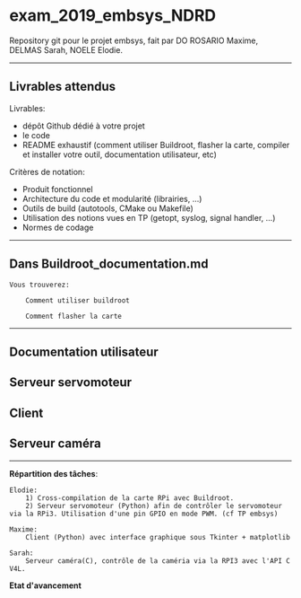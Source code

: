 # exam_2019_embsys_NDRD

Repository git pour le projet embsys, fait par DO ROSARIO Maxime, DELMAS Sarah, NOELE Elodie. 

*****************************************

## Livrables attendus

Livrables:

- dépôt Github dédié à votre projet
- le code
- README exhaustif (comment utiliser Buildroot, flasher la carte, compiler et
  installer votre outil, documentation utilisateur, etc)

Critères de notation:

- Produit fonctionnel
- Architecture du code et modularité (librairies, ...)
- Outils de build (autotools, CMake ou Makefile)
- Utilisation des notions vues en TP (getopt, syslog, signal handler, ...)
- Normes de codage

*****************************************
## Dans Buildroot_documentation.md
    Vous trouverez:

        Comment utiliser buildroot

        Comment flasher la carte

*****************************************

## Documentation utilisateur

## Serveur servomoteur

## Client

## Serveur caméra

*****************************************

**Répartition des tâches**:
    
    Elodie:
        1) Cross-compilation de la carte RPi avec Buildroot.
        2) Serveur servomoteur (Python) afin de contrôler le servomoteur via la RPi3. Utilisation d'une pin GPIO en mode PWM. (cf TP embsys)

    Maxime:
        Client (Python) avec interface graphique sous Tkinter + matplotlib
    
    Sarah:
        Serveur caméra(C), contrôle de la caméria via la RPI3 avec l'API C V4L.

**Etat d'avancement**